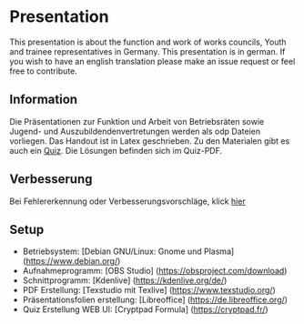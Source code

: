 # Presentation
This presentation is about the function and work of works councils, Youth and trainee representatives in Germany.
This presentation is in german. If you wish to have an english translation please make an issue request or feel free to contribute.

## Information
Die Präsentationen zur Funktion und Arbeit von Betriebsräten sowie Jugend- und Auszubildendenvertretungen werden als odp Dateien vorliegen.
Das Handout ist in Latex geschrieben.
Zu den Materialen gibt es auch ein [Quiz](https://cryptpad.fr/form/#/3/form/view/0c936c13bd97805c5537b40b3f44dee9/).
Die Lösungen befinden sich im Quiz-PDF.

## Verbesserung
Bei Fehlererkennung oder Verbesserungsvorschläge, klick [hier](https://github.com/Quanterm/Mitbestimmung-im-Betrieb/issues/new/choose)

## Setup
- Betriebsystem: [Debian GNU/Linux: Gnome und Plasma] (https://www.debian.org/)
- Aufnahmeprogramm: [OBS Studio] (https://obsproject.com/download)
- Schnittprogramm: [Kdenlive] (https://kdenlive.org/de/)
- PDF Erstellung: [Texstudio mit Texlive] (https://www.texstudio.org/)
- Präsentationsfolien erstellung: [Libreoffice] (https://de.libreoffice.org/)
- Quiz Erstellung WEB UI: [Cryptpad Formula] (https://cryptpad.fr/)
